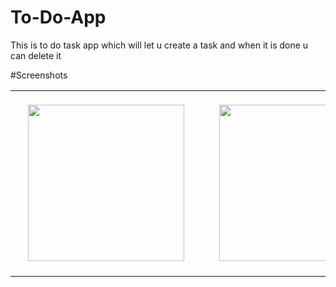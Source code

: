 # To-Do-App
This is to do task app which will let u create a task and when it is done u can delete it 

#Screenshots

 <table cellspacing="20">
    <tr>
      <td> <img src="https://user-images.githubusercontent.com/33259474/85112469-4b064600-b233-11ea-981c-704164c5deb5.jpeg" width=250 style="margin: 20px"></td>
      <td>
       <img src="https://user-images.githubusercontent.com/33259474/85112473-4c377300-b233-11ea-8f66-4832afb49695.jpeg" width=250 style="margin: 20px"></td>
      <td><img src="https://user-images.githubusercontent.com/33259474/85112479-4e013680-b233-11ea-9c8e-a880dba981b2.jpeg" width=250 style="margin: 20px"></td>
    </tr>
  
  </table>




